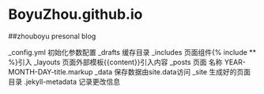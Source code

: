 # BoyuZhou.github.io
##zhouboyu presonal blog

_config.yml 初始化参数配置
_drafts 缓存目录
_includes 页面组件{% include ** %}引入
_layouts 页面外部模板{{content}}引入内容
_posts 页面 名称 YEAR-MONTH-DAY-title.markup
_data 保存数据由site.data访问
_site 生成好的页面目录
.jekyll-metadata 记录更改信息
